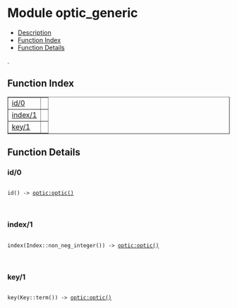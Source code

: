 

# Module optic_generic #
* [Description](#description)
* [Function Index](#index)
* [Function Details](#functions)

.

<a name="index"></a>

## Function Index ##


<table width="100%" border="1" cellspacing="0" cellpadding="2" summary="function index"><tr><td valign="top"><a href="#id-0">id/0</a></td><td></td></tr><tr><td valign="top"><a href="#index-1">index/1</a></td><td></td></tr><tr><td valign="top"><a href="#key-1">key/1</a></td><td></td></tr></table>


<a name="functions"></a>

## Function Details ##

<a name="id-0"></a>

### id/0 ###

<pre><code>
id() -&gt; <a href="optic.md#type-optic">optic:optic()</a>
</code></pre>
<br />

<a name="index-1"></a>

### index/1 ###

<pre><code>
index(Index::non_neg_integer()) -&gt; <a href="optic.md#type-optic">optic:optic()</a>
</code></pre>
<br />

<a name="key-1"></a>

### key/1 ###

<pre><code>
key(Key::term()) -&gt; <a href="optic.md#type-optic">optic:optic()</a>
</code></pre>
<br />

